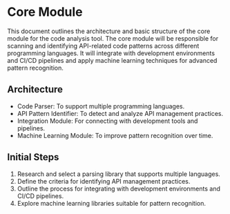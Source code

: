# Core Module

This document outlines the architecture and basic structure of the core module for the code analysis tool. The core module will be responsible for scanning and identifying API-related code patterns across different programming languages. It will integrate with development environments and CI/CD pipelines and apply machine learning techniques for advanced pattern recognition.

## Architecture

- Code Parser: To support multiple programming languages.
- API Pattern Identifier: To detect and analyze API management practices.
- Integration Module: For connecting with development tools and pipelines.
- Machine Learning Module: To improve pattern recognition over time.

## Initial Steps

1. Research and select a parsing library that supports multiple languages.
2. Define the criteria for identifying API management practices.
3. Outline the process for integrating with development environments and CI/CD pipelines.
4. Explore machine learning libraries suitable for pattern recognition.
